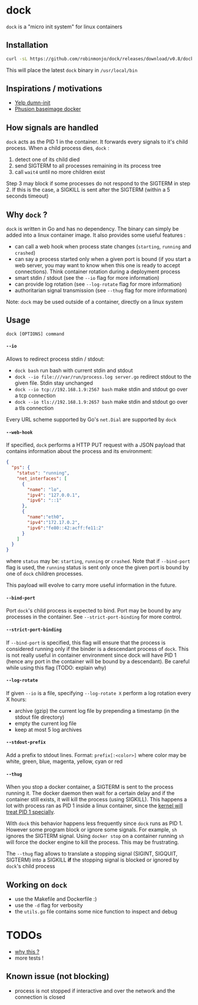 # dock

`dock` is a "micro init system" for linux containers

## Installation

````bash
curl -sL https://github.com/robinmonjo/dock/releases/download/v0.8/dock-v0.8.tgz | tar -C /usr/local/bin -zxf -
````

This will place the latest `dock` binary in `/usr/local/bin`

## Inspirations / motivations

- [Yelp dumn-init](https://github.com/Yelp/dumb-init)
- [Phusion baseimage docker](https://github.com/phusion/baseimage-docker)

## How signals are handled

`dock` acts as the PID 1 in the container. It forwards every signals to it's child process. When a child process dies, `dock` :

1. detect one of its child died
2. send SIGTERM to all processes remaining in its process tree
3. call `wait4` until no more children exist

Step 3 may block if some processes do not respond to the SIGTERM in step 2. If this is the case, a SIGKILL is sent after the SIGTERM (within a 5 seconds timeout)

## Why `dock` ?

`dock` is written in Go and has no dependency. The binary can simply be added into a linux container image. It also provides some useful features :

- can call a web hook when process state changes (`starting`, `running` and `crashed`)
- can say a process started only when a given port is bound (if you start a web server, you may want to know when this one is ready to accept connections). Think container rotation during a deployment process
- smart stdin / stdout (see the `--io` flag for more information)
- can provide log rotation (see `--log-rotate` flag for more information)
- authoritarian signal transmission (see `--thug` flag for more information)

Note: `dock` may be used outside of a container, directly on a linux system

## Usage

`dock [OPTIONS] command`

#### `--io`

Allows to redirect process stdin / stdout:

- `dock bash` run bash with current stdin and stdout
- `dock --io file:///var/run/process.log server.go` redirect stdout to the given file. Stdin stay unchanged
- `dock --io tcp://192.168.1.9:2567 bash` make stdin and stdout go over a tcp connection
- `dock --io tls://192.168.1.9:2657 bash` make stdin and stdout go over a tls connection

Every URL scheme supported by Go's `net.Dial` are supported by `dock`

#### `--web-hook`

If specified, `dock` performs a HTTP PUT request with a JSON payload that contains information about the process and its environment:

````json
{
  "ps": {
    "status": "running",
    "net_interfaces": [
      {
        "name": "lo",
        "ipv4": "127.0.0.1",
        "ipv6": "::1"
      },
      {
        "name":"eth0",
        "ipv4":"172.17.0.2",
        "ipv6":"fe80::42:acff:fe11:2"
      }
    ]
  }
}
````

where `status` may be: `starting`, `running` or `crashed`. Note that if `--bind-port` flag is used, the `running` status is sent only once the given port is bound by one of `dock` children processes.

This payload will evolve to carry more useful information in the future.

#### `--bind-port`

Port `dock`'s child process is expected to bind. Port may be bound by any processes in the container. See `--strict-port-binding` for more control.

#### `--strict-port-binding`

If `--bind-port` is specified, this flag will ensure that the process is considered running only if the binder is a descendant process of `dock`. This is not really useful in container environment since dock will have PID 1 (hence any port in the container will be bound by a descendant). Be careful while using this flag (TODO: explain why)


#### `--log-rotate`

If given `--io` is a file, specifying `--log-rotate X` perform a log rotation every X hours:

- archive (gzip) the current log file by prepending a timestamp (in the stdout file directory)
- empty the current log file
- keep at most 5 log archives

#### `--stdout-prefix`

Add a prefix to stdout lines. Format: `prefix[:<color>]` where color may be white, green, blue, magenta, yellow, cyan or red

#### `--thug`

When you stop a docker container, a SIGTERM is sent to the process running it. The docker daemon then wait for a certain delay and if the container still exists, it will kill the process (using SIGKILL). This happens a lot with process ran as PID 1 inside a linux container, since the [kernel will treat PID 1 specially](http://lwn.net/Articles/532748/). 

With `dock` this behavior happens less frequently since `dock` runs as PID 1. However some program block or ignore some signals. For example, `sh` ignores the SIGTERM signal. Using `docker stop` on a container running `sh` will force the docker engine to kill the process. This may be frustrating.

The `--thug` flag allows to translate a stopping signal (SIGINT, SIGQUIT, SIGTERM) into a SIGKILL **if** the stopping signal is blocked or ignored by `dock`'s child process

## Working on `dock`

- use the Makefile and Dockerfile :)
- use the `-d` flag for verbosity
- the `utils.go` file contains some nice function to inspect and debug

# TODOs

- [why this ?](https://github.com/gliderlabs/docker-alpine/issues/143)
- more tests !

## Known issue (not blocking)

- process is not stopped if interactive and over the network and the connection is closed

